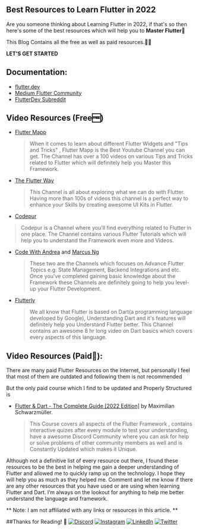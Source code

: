 ## Best Resources to Learn Flutter in 2022

Are you someone thinking about Learning Flutter in 2022, if that's so then here's some of  the best resources which will help you to **Master Flutter**🥳

This Blog Contains all the free as well as paid resources.🤘🔥

**LET'S GET STARTED**

## Documentation:
  

- [flutter.dev](https://flutter.dev/learn)
- [Medium Flutter Community](https://medium.com/flutter-community)
- [FlutterDev Subreddit](https://www.reddit.com/r/FlutterDev/)

## Video Resources (Free🆓)

- [Flutter Mapp](https://www.youtube.com/c/FlutterMapp)
  > When it comes to learn about different Flutter Widgets and "Tips and Tricks" , Flutter Mapp is the Best Youtube Channel you can get. The Channel has over a 100 videos on various Tips and Tricks related to Flutter which will definitely help you Master this Framework.

- [The Flutter Way](https://www.youtube.com/c/TheFlutterWay/)
  > This Channel is all about exploring what we can do with Flutter. Having more than 100s of videos this channel is  a perfect way to enhance your Skills by creating awesome UI Kits in Flutter.

-  [Codepur](https://www.youtube.com/channel/UCFTM1FGjZSkoSPDZgtbp7hA)
  > Codepur is a Channel where you'll find everything related to Flutter in one place. The Channel contains various Flutter Tutorials which will help you to understand the Framework even more and Videos.

- [Code With Andrea](https://www.youtube.com/c/CodeWithAndrea/) and [Marcus Ng](https://www.youtube.com/c/MarcusNg)
  > These two are the Channels which focuses on Advance Flutter Topics e.g: State Management, Backend Integrations and etc.
Once you've completed gaining basic knowledge about the Framework these Channels are definitely going to help you level-up your Flutter Development.

- [Flutterly](https://www.youtube.com/c/Flutterly)
  > We all know that Flutter is based on Dart(a programming language developed by Google), Understanding Dart and it's features will definitely help you Understand Flutter better. This Channel contains an awesome 8 hr long video on Dart basics which covers every aspects of this language.


## Video Resources (Paid🚀):

There are many paid Flutter Resources on the Internet, but personally I feel that most of them are outdated and following them is not recommended

But the only paid course which I find to be updated and Properly Structured is

- [Flutter & Dart - The Complete Guide [2022 Edition]](https://www.udemy.com/course/learn-flutter-dart-to-build-ios-android-apps/) by Maximilian Schwarzmüller.
  > This Course covers all aspects of the Flutter Framework , contains interactive quizes after every module to test your understanding, have a awesome Discord Community where you can ask for help or solve problems of other community members as well and is Constantly Updated which makes it Unique.


Although not a definitive list of every resource out there, I found these resources to be the best in helping me gain a deeper understanding of Flutter and allowed me to quickly ramp up on the technology. I hope they will help you as much as they helped me. Comment and let me know if there are any other resources that you have used or are using when learning Flutter and Dart. I’m always on the lookout for anything to help me better understand the language and framework.

** Note: I am not affiliated with any links or resources in this article. **

##Thanks for Reading! 🙏
[![Discord](https://img.shields.io/badge/Discord-%237289DA.svg?logo=discord&logoColor=white)](https://discord.gg/Wza9JVnWXn) [![Instagram](https://img.shields.io/badge/Instagram-%23E4405F.svg?logo=Instagram&logoColor=white)](https://instagram.com/infamousdotexe) [![LinkedIn](https://img.shields.io/badge/LinkedIn-%230077B5.svg?logo=linkedin&logoColor=white)](https://linkedin.com/in/deeprajbaidya) [![Twitter](https://img.shields.io/badge/Twitter-%231DA1F2.svg?logo=Twitter&logoColor=white)](https://twitter.com/deepraj022) 

